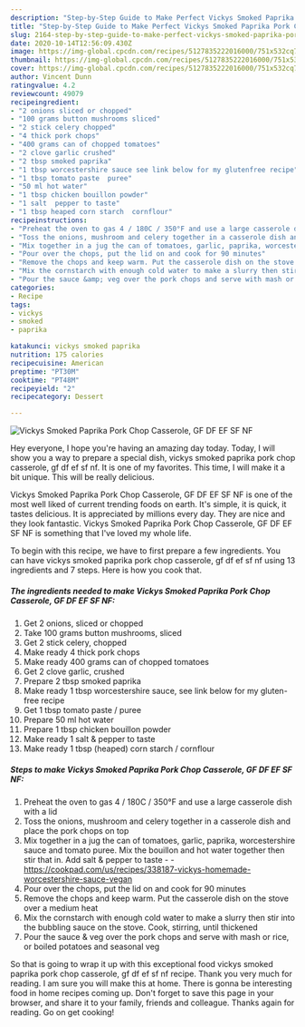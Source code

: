 ```yaml
---
description: "Step-by-Step Guide to Make Perfect Vickys Smoked Paprika Pork Chop Casserole, GF DF EF SF NF"
title: "Step-by-Step Guide to Make Perfect Vickys Smoked Paprika Pork Chop Casserole, GF DF EF SF NF"
slug: 2164-step-by-step-guide-to-make-perfect-vickys-smoked-paprika-pork-chop-casserole-gf-df-ef-sf-nf
date: 2020-10-14T12:56:09.430Z
image: https://img-global.cpcdn.com/recipes/5127835222016000/751x532cq70/vickys-smoked-paprika-pork-chop-casserole-gf-df-ef-sf-nf-recipe-main-photo.jpg
thumbnail: https://img-global.cpcdn.com/recipes/5127835222016000/751x532cq70/vickys-smoked-paprika-pork-chop-casserole-gf-df-ef-sf-nf-recipe-main-photo.jpg
cover: https://img-global.cpcdn.com/recipes/5127835222016000/751x532cq70/vickys-smoked-paprika-pork-chop-casserole-gf-df-ef-sf-nf-recipe-main-photo.jpg
author: Vincent Dunn
ratingvalue: 4.2
reviewcount: 49079
recipeingredient:
- "2 onions sliced or chopped"
- "100 grams button mushrooms sliced"
- "2 stick celery chopped"
- "4 thick pork chops"
- "400 grams can of chopped tomatoes"
- "2 clove garlic crushed"
- "2 tbsp smoked paprika"
- "1 tbsp worcestershire sauce see link below for my glutenfree recipe"
- "1 tbsp tomato paste  puree"
- "50 ml hot water"
- "1 tbsp chicken bouillon powder"
- "1 salt  pepper to taste"
- "1 tbsp heaped corn starch  cornflour"
recipeinstructions:
- "Preheat the oven to gas 4 / 180C / 350°F and use a large casserole dish with a lid"
- "Toss the onions, mushroom and celery together in a casserole dish and place the pork chops on top"
- "Mix together in a jug the can of tomatoes, garlic, paprika, worcestershire sauce and tomato puree. Mix the bouillon and hot water together then stir that in. Add salt &amp; pepper to taste  https://cookpad.com/us/recipes/338187-vickys-homemade-worcestershire-sauce-vegan"
- "Pour over the chops, put the lid on and cook for 90 minutes"
- "Remove the chops and keep warm. Put the casserole dish on the stove over a medium heat"
- "Mix the cornstarch with enough cold water to make a slurry then stir into the bubbling sauce on the stove. Cook, stirring, until thickened"
- "Pour the sauce &amp; veg over the pork chops and serve with mash or rice, or boiled potatoes and seasonal veg"
categories:
- Recipe
tags:
- vickys
- smoked
- paprika

katakunci: vickys smoked paprika 
nutrition: 175 calories
recipecuisine: American
preptime: "PT30M"
cooktime: "PT48M"
recipeyield: "2"
recipecategory: Dessert

---
```



![Vickys Smoked Paprika Pork Chop Casserole, GF DF EF SF NF](https://img-global.cpcdn.com/recipes/5127835222016000/751x532cq70/vickys-smoked-paprika-pork-chop-casserole-gf-df-ef-sf-nf-recipe-main-photo.jpg)

Hey everyone, I hope you're having an amazing day today. Today, I will show you a way to prepare a special dish, vickys smoked paprika pork chop casserole, gf df ef sf nf. It is one of my favorites. This time, I will make it a bit unique. This will be really delicious.



Vickys Smoked Paprika Pork Chop Casserole, GF DF EF SF NF is one of the most well liked of current trending foods on earth. It's simple, it is quick, it tastes delicious. It is appreciated by millions every day. They are nice and they look fantastic. Vickys Smoked Paprika Pork Chop Casserole, GF DF EF SF NF is something that I've loved my whole life.


To begin with this recipe, we have to first prepare a few ingredients. You can have vickys smoked paprika pork chop casserole, gf df ef sf nf using 13 ingredients and 7 steps. Here is how you cook that.

<!--inarticleads1-->

##### The ingredients needed to make Vickys Smoked Paprika Pork Chop Casserole, GF DF EF SF NF:

1. Get 2 onions, sliced or chopped
1. Take 100 grams button mushrooms, sliced
1. Get 2 stick celery, chopped
1. Make ready 4 thick pork chops
1. Make ready 400 grams can of chopped tomatoes
1. Get 2 clove garlic, crushed
1. Prepare 2 tbsp smoked paprika
1. Make ready 1 tbsp worcestershire sauce, see link below for my gluten-free recipe
1. Get 1 tbsp tomato paste / puree
1. Prepare 50 ml hot water
1. Prepare 1 tbsp chicken bouillon powder
1. Make ready 1 salt &amp; pepper to taste
1. Make ready 1 tbsp (heaped) corn starch / cornflour




<!--inarticleads2-->

##### Steps to make Vickys Smoked Paprika Pork Chop Casserole, GF DF EF SF NF:

1. Preheat the oven to gas 4 / 180C / 350°F and use a large casserole dish with a lid
1. Toss the onions, mushroom and celery together in a casserole dish and place the pork chops on top
1. Mix together in a jug the can of tomatoes, garlic, paprika, worcestershire sauce and tomato puree. Mix the bouillon and hot water together then stir that in. Add salt &amp; pepper to taste -  - https://cookpad.com/us/recipes/338187-vickys-homemade-worcestershire-sauce-vegan
1. Pour over the chops, put the lid on and cook for 90 minutes
1. Remove the chops and keep warm. Put the casserole dish on the stove over a medium heat
1. Mix the cornstarch with enough cold water to make a slurry then stir into the bubbling sauce on the stove. Cook, stirring, until thickened
1. Pour the sauce &amp; veg over the pork chops and serve with mash or rice, or boiled potatoes and seasonal veg




So that is going to wrap it up with this exceptional food vickys smoked paprika pork chop casserole, gf df ef sf nf recipe. Thank you very much for reading. I am sure you will make this at home. There is gonna be interesting food in home recipes coming up. Don't forget to save this page in your browser, and share it to your family, friends and colleague. Thanks again for reading. Go on get cooking!
